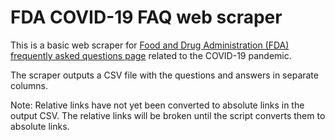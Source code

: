 # FDA COVID-19 FAQ web scraper

This is a basic web scraper for [Food and Drug Administration (FDA) frequently asked questions page](https://www.fda.gov/emergency-preparedness-and-response/coronavirus-disease-2019-covid-19/coronavirus-disease-2019-covid-19-frequently-asked-questions) related to the COVID-19 pandemic.

The scraper outputs a CSV file with the questions and answers in separate columns.

Note: Relative links have not yet been converted to absolute links in the output CSV. The relative links will be broken until the script converts them to absolute links. 
